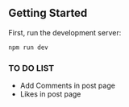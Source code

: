 ## Getting Started

First, run the development server:

```bash
npm run dev
```

### TO DO LIST
* Add Comments in post page
* Likes in post page
